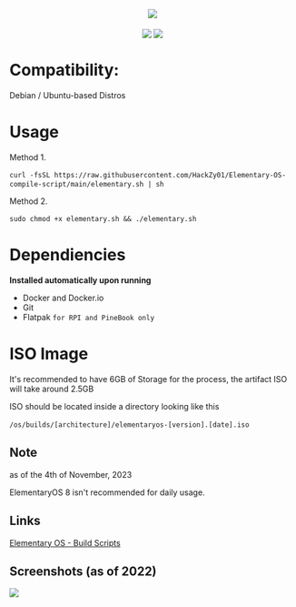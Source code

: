 <p align="center"> 
   <picture>
      <source media="(prefers-color-scheme: dark)" srcset="https://github.com/elementary/brand/blob/master/logomark-white.png?raw=true" width="380">
      <source media="(prefers-color-scheme: light)" srcset="https://github.com/elementary/brand/blob/master/logomark-black.png?raw=true" width="380">
      <img src="https://github.com/HackZy01/Images/blob/main/desktop-dark.png" width="420" height="240">
   </picture
</p>

<p align="center"> 
      <Text>
      <img align="center" src="https://img.shields.io/badge/Script%20Version%20-1.06-a56de2?style=style=flat"> 
      <img align="center" src="https://img.shields.io/badge/Current%20eOS%20Version-7.1-3689e6?style=style=flat"> 
   </Text>

</p>

# Compatibility:
Debian / Ubuntu-based Distros
  
# Usage
Method 1.
```
curl -fsSL https://raw.githubusercontent.com/HackZy01/Elementary-OS-compile-script/main/elementary.sh | sh
```
Method 2.
```
sudo chmod +x elementary.sh && ./elementary.sh
```
# Dependiencies
**Installed automatically upon running**
- Docker and Docker.io
- Git
- Flatpak ```for RPI and PineBook only```
  
# ISO Image
It's recommended to have 6GB of Storage for the process, the artifact ISO will take around 2.5GB

ISO should be located inside a directory looking like this

```/os/builds/[architecture]/elementaryos-[version].[date].iso```

## Note
as of the 4th of November, 2023

ElementaryOS 8 isn't recommended for daily usage.


## Links
[Elementary OS - Build Scripts](https://github.com/elementary/os)


## Screenshots (as of 2022)
<p align="left"> 
<picture>
   <source media="(prefers-color-scheme: dark)" srcset="https://github.com/HackZy01/Images/blob/main/eos-compile-screenshot-dark.png?raw=true">
   <source media="(prefers-color-scheme: light)" srcset="https://github.com/HackZy01/Images/blob/main/eos-compile-screenshot-light.png?raw=true">
   <img src="https://github.com/HackZy01/Images/blob/main/desktop-dark.png"
</picture
</p>

